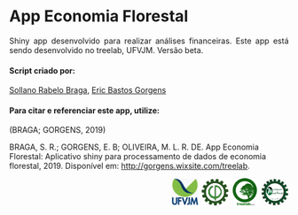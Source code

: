 
# App Economia Florestal

<div style="text-align:justify">
Shiny app desenvolvido para realizar análises financeiras. 
Este app está sendo desenvolvido no treelab, UFVJM. Versão beta.

</div>

#### Script criado por:

[Sollano Rabelo Braga](http://lattes.cnpq.br/7271838547135276 "Curriculum Lattes"), [Eric Bastos Gorgens](http://lattes.cnpq.br/2266409430041146 "Curriculum Lattes") 

#### Para citar e referenciar este app, utilize:

(BRAGA; GORGENS, 2019)

BRAGA, S. R.; GORGENS, E. B; OLIVEIRA, M. L. R. DE. App Economia Florestal: Aplicativo shiny para processamento de dados de economia florestal, 2019. Disponível em: <http://gorgens.wixsite.com/treelab>.


<div style="text-align:right">
<a href="http://www.ufvjm.edu.br/"><img src="www/UFVJM_logo2.png" width="50" height="50"/></a>
<img src="www/EF_logo.png" width="50" height="50" />
<a href="http://gorgens.wixsite.com/treelab"><img src="www/LAB_logo.png" width="50" height="50" /></a>
<a href="http://marcioromarco.webnode.com/"><img src="www/GEMMF_logo2.png" width="50" height="50"/> </a>
</div>
